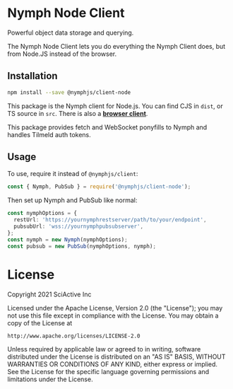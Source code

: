 # Nymph Node Client

Powerful object data storage and querying.

The Nymph Node Client lets you do everything the Nymph Client does, but from Node.JS instead of the browser.

## Installation

```sh
npm install --save @nymphjs/client-node
```

This package is the Nymph client for Node.js. You can find CJS in `dist`, or TS source in `src`. There is also a **[browser client](https://github.com/sciactive/nymphjs/packages/client)**.

This package provides fetch and WebSocket ponyfills to Nymph and handles Tilmeld auth tokens.

## Usage

To use, require it instead of `@nymphjs/client`:

```ts
const { Nymph, PubSub } = require('@nymphjs/client-node');
```

Then set up Nymph and PubSub like normal:

```ts
const nymphOptions = {
  restUrl: 'https://yournymphrestserver/path/to/your/endpoint',
  pubsubUrl: 'wss://yournymphpubsubserver',
};
const nymph = new Nymph(nymphOptions);
const pubsub = new PubSub(nymphOptions, nymph);
```

# License

Copyright 2021 SciActive Inc

Licensed under the Apache License, Version 2.0 (the "License");
you may not use this file except in compliance with the License.
You may obtain a copy of the License at

    http://www.apache.org/licenses/LICENSE-2.0

Unless required by applicable law or agreed to in writing, software
distributed under the License is distributed on an "AS IS" BASIS,
WITHOUT WARRANTIES OR CONDITIONS OF ANY KIND, either express or implied.
See the License for the specific language governing permissions and
limitations under the License.
